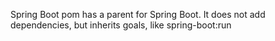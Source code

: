 Spring Boot pom has a parent for Spring Boot. It does not add dependencies, but inherits
goals, like spring-boot:run


